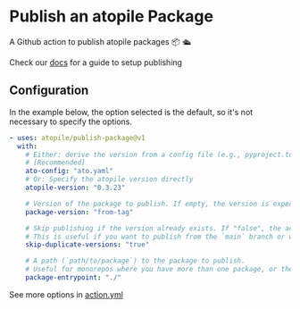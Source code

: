 # Publish an atopile Package

A Github action to publish atopile packages 📦 🛳️

Check our [docs](https://docs.atopile.io/publish-package) for a guide to setup publishing

## Configuration

In the example below, the option selected is the default, so it's not necessary to specify the options.

```yaml
- uses: atopile/publish-package@v1
  with:
    # Either: derive the version from a config file (e.g., pyproject.toml or ato.yaml)
    # [Recommended]
    ato-config: "ato.yaml"
    # Or: Specify the atopile version directly
    atopile-version: "0.3.23"

    # Version of the package to publish. If empty, the version is expected in the ato.yaml file.
    package-version: "from-tag"

    # Skip publishing if the version already exists. If "false", the action will fail if the version already exists.
    # This is useful if you want to publish from the `main` branch or whenever the `package.version` is bumped.
    skip-duplicate-versions: "true"

    # A path (`path/to/package`) to the package to publish.
    # Useful for monorepos where you have more than one package, or the atopile project isn't the root of the repo.
    package-entrypoint: "./"
```

See more options in [action.yml](action.yml)
